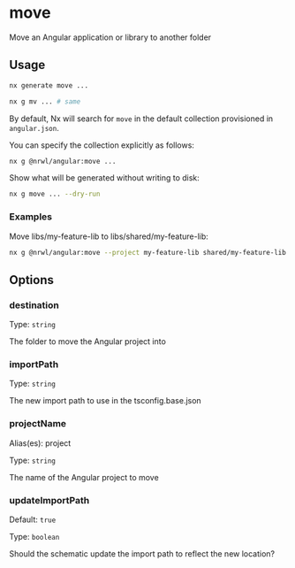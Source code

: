 # move

Move an Angular application or library to another folder

## Usage

```bash
nx generate move ...
```

```bash
nx g mv ... # same
```

By default, Nx will search for `move` in the default collection provisioned in `angular.json`.

You can specify the collection explicitly as follows:

```bash
nx g @nrwl/angular:move ...
```

Show what will be generated without writing to disk:

```bash
nx g move ... --dry-run
```

### Examples

Move libs/my-feature-lib to libs/shared/my-feature-lib:

```bash
nx g @nrwl/angular:move --project my-feature-lib shared/my-feature-lib
```

## Options

### destination

Type: `string`

The folder to move the Angular project into

### importPath

Type: `string`

The new import path to use in the tsconfig.base.json

### projectName

Alias(es): project

Type: `string`

The name of the Angular project to move

### updateImportPath

Default: `true`

Type: `boolean`

Should the schematic update the import path to reflect the new location?
